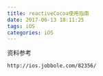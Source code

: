 ```yaml
---
title: reactiveCocoa使用指南
date: 2017-06-13 18:11:25
tags: iOS
categories: iOS
---
```

资料参考
```
http://ios.jobbole.com/82356/
```
